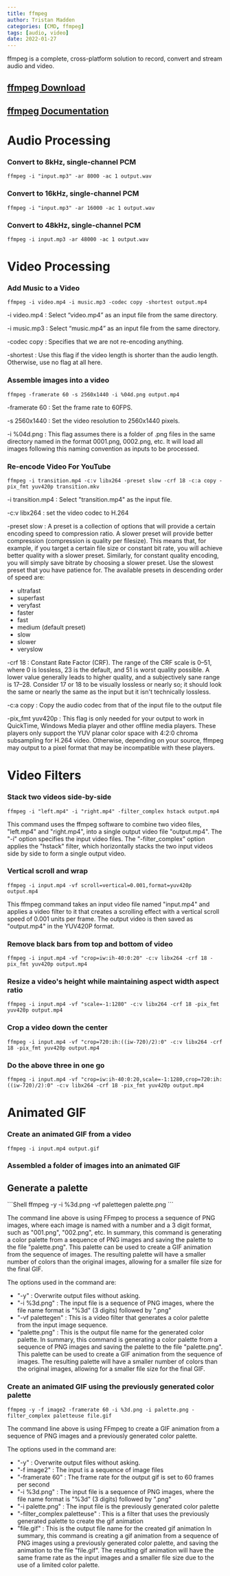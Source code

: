 ```yaml
---
title: ffmpeg
author: Tristan Madden
categories: [CMD, ffmpeg]
tags: [audio, video]
date: 2022-01-27
---
```

ffmpeg is a complete, cross-platform solution to record, convert and stream audio and video.
<h2><a href="https://www.ffmpeg.org/download.html#build-windows">ffmpeg Download</a></h2>
<h2><a href="https://ffmpeg.org/ffmpeg.html">ffmpeg Documentation
</a></h2>
<h1>Audio Processing</h1>
<h3>Convert to 8kHz, single-channel PCM</h3>

```Shell
ffmpeg -i "input.mp3" -ar 8000 -ac 1 output.wav
```

<h3>Convert to 16kHz, single-channel PCM</h3>

```Shell
ffmpeg -i "input.mp3" -ar 16000 -ac 1 output.wav
```

<h3>Convert to 48kHz, single-channel PCM</h3>

```Shell
ffmpeg -i input.mp3 -ar 48000 -ac 1 output.wav
```

<h1>Video Processing</h1>
<h3>Add Music to a Video</h3>

```Shell
ffmpeg -i video.mp4 -i music.mp3 -codec copy -shortest output.mp4
```

-i video.mp4
: Select “video.mp4” as an input file from the same directory.

-i music.mp3
: Select “music.mp4” as an input file from the same directory.

-codec copy
: Specifies that we are not re-encoding anything.

-shortest
: Use this flag if the video length is shorter than the audio length. Otherwise, use no flag at all here.

<h3>Assemble images into a video</h3>

```Shell
ffmpeg -framerate 60 -s 2560x1440 -i %04d.png output.mp4
```

-framerate 60
: Set the frame rate to 60FPS.

-s 2560x1440
: Set the video resolution to 2560x1440 pixels.

-i %04d.png
: This flag assumes there is a folder of .png files in the same directory named in the format 0001.png, 0002.png, etc. It will load all images following this naming convention as inputs to be processed.

<h3>Re-encode Video For YouTube</h3>

```Shell
ffmpeg -i transition.mp4 -c:v libx264 -preset slow -crf 18 -c:a copy -pix_fmt yuv420p transition.mkv
```

-i transition.mp4
: Select "transition.mp4" as the input file.

-c:v libx264
: set the video codec to H.264

-preset slow
: A preset is a collection of options that will provide a certain encoding speed to compression ratio. A slower preset will provide better compression (compression is quality per filesize). This means that, for example, if you target a certain file size or constant bit rate, you will achieve better quality with a slower preset. Similarly, for constant quality encoding, you will simply save bitrate by choosing a slower preset. Use the slowest preset that you have patience for. The available presets in descending order of speed are:
- ultrafast
- superfast
- veryfast
- faster
- fast
- medium (default preset)
- slow
- slower
- veryslow

-crf 18
: Constant Rate Factor (CRF). The range of the CRF scale is 0–51, where 0 is lossless, 23 is the default, and 51 is worst quality possible. A lower value generally leads to higher quality, and a subjectively sane range is 17–28. Consider 17 or 18 to be visually lossless or nearly so; it should look the same or nearly the same as the input but it isn't technically lossless.

-c:a copy
: Copy the audio codec from that of the input file to the output file

-pix_fmt yuv420p
: This flag is only needed for your output to work in QuickTime, Windows Media player and other offline media players. These players only support the YUV planar color space with 4:2:0 chroma subsampling for H.264 video. Otherwise, depending on your source, ffmpeg may output to a pixel format that may be incompatible with these players.

<h1>Video Filters</h1>

<h3>Stack two videos side-by-side</h3>

```Shell
ffmpeg -i "left.mp4" -i "right.mp4" -filter_complex hstack output.mp4
```
This command uses the ffmpeg software to combine two video files, "left.mp4" and "right.mp4", into a single output video file "output.mp4". The "-i" option specifies the input video files. The "-filter_complex" option applies the "hstack" filter, which horizontally stacks the two input videos side by side to form a single output video.

<h3>Vertical scroll and wrap</h3>

```Shell
ffmpeg -i input.mp4 -vf scroll=vertical=0.001,format=yuv420p output.mp4
```

This ffmpeg command takes an input video file named "input.mp4" and applies a video filter to it that creates a scrolling effect with a vertical scroll speed of 0.001 units per frame. The output video is then saved as "output.mp4" in the YUV420P format.

<h3>Remove black bars from top and bottom of video</h3>

```Shell
ffmpeg -i input.mp4 -vf "crop=iw:ih-40:0:20" -c:v libx264 -crf 18 -pix_fmt yuv420p output.mp4
```

<h3>Resize a video's height while maintaining aspect width aspect ratio</h3>

```Shell
ffmpeg -i input.mp4 -vf "scale=-1:1280" -c:v libx264 -crf 18 -pix_fmt yuv420p output.mp4
```

<h3>Crop a video down the center</h3>

```Shell
ffmpeg -i input.mp4 -vf "crop=720:ih:((iw-720)/2):0" -c:v libx264 -crf 18 -pix_fmt yuv420p output.mp4
```

<h3>Do the above three in one go</h3>

```Shell
ffmpeg -i input.mp4 -vf "crop=iw:ih-40:0:20,scale=-1:1280,crop=720:ih:((iw-720)/2):0" -c:v libx264 -crf 18 -pix_fmt yuv420p output.mp4
```

<h1>Animated GIF</h1>

<h3>Create an animated GIF from a video</h3>

```Shell
ffmpeg -i input.mp4 output.gif
```

<h3>Assembled a folder of images into an animated GIF</h3>

<h2>Generate a palette</h3>
```Shell
ffmpeg -y -i %3d.png -vf palettegen palette.png
```

The command line above is using FFmpeg to process a sequence of PNG images, where each image is named with a number and a 3 digit format, such as "001.png", "002.png", etc. In summary, this command is generating a color palette from a sequence of PNG images and saving the palette to the file "palette.png". This palette can be used to create a GIF animation from the sequence of images. The resulting palette will have a smaller number of colors than the original images, allowing for a smaller file size for the final GIF.

The options used in the command are:

* "-y" : Overwrite output files without asking.
* "-i %3d.png" : The input file is a sequence of PNG images, where the file name format is "%3d" (3 digits) followed by ".png"
* "-vf palettegen" : This is a video filter that generates a color palette from the input image sequence.
* "palette.png" : This is the output file name for the generated color palette.
In summary, this command is generating a color palette from a sequence of PNG images and saving the palette to the file "palette.png". This palette can be used to create a GIF animation from the sequence of images. The resulting palette will have a smaller number of colors than the original images, allowing for a smaller file size for the final GIF.

<h3>Create an animated GIF using the previously generated color palette</h3>

```Shell
ffmpeg -y -f image2 -framerate 60 -i %3d.png -i palette.png -filter_complex paletteuse file.gif
```

The command line above is using FFmpeg to create a GIF animation from a sequence of PNG images and a previously generated color palette.

The options used in the command are:

* "-y" : Overwrite output files without asking.
* "-f image2" : The input is a sequence of image files
* "-framerate 60" : The frame rate for the output gif is set to 60 frames per second
* "-i %3d.png" : The input file is a sequence of PNG images, where the file name format is "%3d" (3 digits) followed by ".png"
* "-i palette.png" : The input file is the previously generated color palette
* "-filter_complex paletteuse" : This is a filter that uses the previously generated palette to create the gif animation
* "file.gif" : This is the output file name for the created gif animation
In summary, this command is creating a gif animation from a sequence of PNG images using a previously generated color palette, and saving the animation to the file "file.gif". The resulting gif animation will have the same frame rate as the input images and a smaller file size due to the use of a limited color palette.